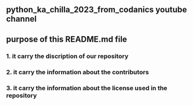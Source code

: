 ## python_ka_chilla_2023_from_codanics youtube channel
## purpose of this README.md file
### 1. it carry the discription of our repository
### 2. it carry the information about the contributors
### 3. it carry the information about the license used in the repository
